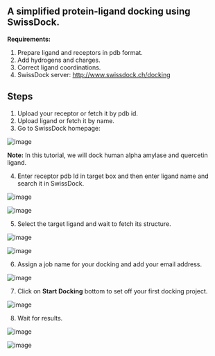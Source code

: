 ## A simplified protein-ligand docking using SwissDock. 

**Requirements:**

1. Prepare ligand and receptors in pdb format. 
2. Add hydrogens and charges.
3. Correct ligand coordinations. 
4. SwissDock server: http://www.swissdock.ch/docking


## Steps
1. Upload your receptor or fetch it by pdb id. 
2. Upload ligand or fetch it by name. 
3. Go to SwissDock homepage:

![image](https://user-images.githubusercontent.com/17006122/209528354-9e2e37fe-58cd-4c7f-9365-cff900a1482f.png)

**Note:** In this tutorial, we will dock human alpha amylase and quercetin ligand. 

4. Enter receptor pdb Id in target box and then enter ligand name and search it in SwissDock. 

![image](https://user-images.githubusercontent.com/17006122/209528608-0cb8ff9c-92b9-404f-8a36-50d4c108d509.png)

![image](https://user-images.githubusercontent.com/17006122/209528809-6361995e-94b9-4a94-aa3e-b68424f4aad4.png)

5. Select the target ligand and wait to fetch its structure. 

![image](https://user-images.githubusercontent.com/17006122/209528888-6cbf020b-e7d3-429e-8a7b-01d05c506a04.png)

![image](https://user-images.githubusercontent.com/17006122/209528906-e692341f-fded-4668-8983-402420eccac7.png)


6. Assign a job name for your docking and add your email address. 

![image](https://user-images.githubusercontent.com/17006122/209528983-27a4b857-5327-454b-8bbc-70a764298fc6.png)

7. Click on **Start Docking** bottom to set off your first docking project. 

![image](https://user-images.githubusercontent.com/17006122/209529319-2e1c7903-c4fc-4dba-a833-a6d59ed0a070.png)

8. Wait for results. 

![image](https://user-images.githubusercontent.com/17006122/209529360-e291c1cc-82dd-47e6-ac4a-0d9328b12044.png)



![image](https://user-images.githubusercontent.com/17006122/209529543-82843a4c-8a03-468e-b5b0-b088f65a55ab.png)

